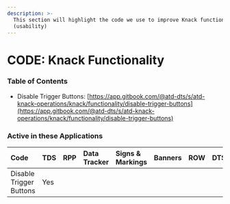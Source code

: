 ```yaml
---
description: >-
  This section will highlight the code we use to improve Knack functionality
  (usability)
---
```


# CODE: Knack Functionality

### Table of Contents

* Disable Trigger Buttons: [https://app.gitbook.com/@atd-dts/s/atd-knack-operations/knack/functionality/disable-trigger-buttons](https://app.gitbook.com/@atd-dts/s/atd-knack-operations/knack/functionality/disable-trigger-buttons)



### Active in these Applications

| Code | TDS | RPP | Data Tracker | Signs & Markings | Banners | ROW | DTS | HR | Finance | Parking Enterprise | VZA | SMO |
| :--- | :--- | :--- | :--- | :--- | :--- | :--- | :--- | :--- | :--- | :--- | :--- | :--- |
| Disable Trigger Buttons | Yes |  |  |  |  |  |  |  |  |  |  |  |



